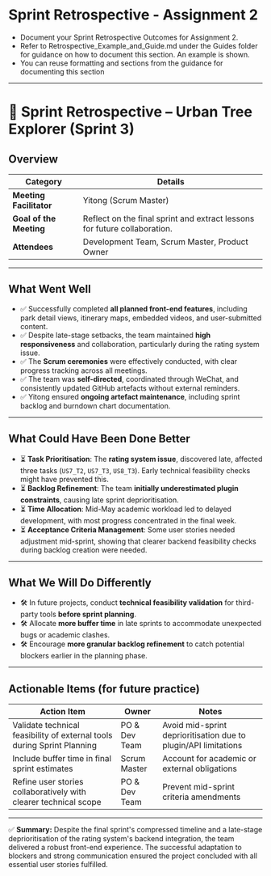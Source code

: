 # Sprint Retrospective - Assignment 2

- Document your Sprint Retrospective Outcomes for Assignment 2.  
- Refer to Retrospective_Example_and_Guide.md under the Guides folder for guidance on how to document this section. An example is shown.
- You can reuse formatting and sections from the guidance for documenting this section
---
# 🚀 Sprint Retrospective – Urban Tree Explorer (Sprint 3)

## **Overview**
| Category | Details |
|----------|---------|
| **Meeting Facilitator** | Yitong (Scrum Master) |
| **Goal of the Meeting** | Reflect on the final sprint and extract lessons for future collaboration. |
| **Attendees** | Development Team, Scrum Master, Product Owner |

---

## **What Went Well**
- ✅ Successfully completed **all planned front-end features**, including park detail views, itinerary maps, embedded videos, and user-submitted content.
- ✅ Despite late-stage setbacks, the team maintained **high responsiveness** and collaboration, particularly during the rating system issue.
- ✅ The **Scrum ceremonies** were effectively conducted, with clear progress tracking across all meetings.
- ✅ The team was **self-directed**, coordinated through WeChat, and consistently updated GitHub artefacts without external reminders.
- ✅ Yitong ensured **ongoing artefact maintenance**, including sprint backlog and burndown chart documentation.

---

## **What Could Have Been Done Better**
- ⏳ **Task Prioritisation**: The **rating system issue**, discovered late, affected three tasks (`US7_T2`, `US7_T3`, `US8_T3`). Early technical feasibility checks might have prevented this.
- ⏳ **Backlog Refinement**: The team **initially underestimated plugin constraints**, causing late sprint deprioritisation.
- ⏳ **Time Allocation**: Mid-May academic workload led to delayed development, with most progress concentrated in the final week.
- ⏳ **Acceptance Criteria Management**: Some user stories needed adjustment mid-sprint, showing that clearer backend feasibility checks during backlog creation were needed.

---

## **What We Will Do Differently**
- 🛠 In future projects, conduct **technical feasibility validation** for third-party tools **before sprint planning**.
- 🛠 Allocate **more buffer time** in late sprints to accommodate unexpected bugs or academic clashes.
- 🛠 Encourage **more granular backlog refinement** to catch potential blockers earlier in the planning phase.

---

## **Actionable Items (for future practice)**
| Action Item | Owner | Notes |
|-------------|-------|-------|
| Validate technical feasibility of external tools during Sprint Planning | PO & Dev Team | Avoid mid-sprint deprioritisation due to plugin/API limitations |
| Include buffer time in final sprint estimates | Scrum Master | Account for academic or external obligations |
| Refine user stories collaboratively with clearer technical scope | PO & Dev Team | Prevent mid-sprint criteria amendments |

---

✅ **Summary:** Despite the final sprint's compressed timeline and a late-stage deprioritisation of the rating system's backend integration, the team delivered a robust front-end experience. The successful adaptation to blockers and strong communication ensured the project concluded with all essential user stories fulfilled.

